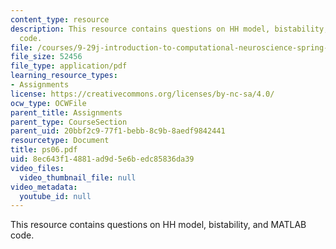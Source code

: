 ```yaml
---
content_type: resource
description: This resource contains questions on HH model, bistability, and MATLAB
  code.
file: /courses/9-29j-introduction-to-computational-neuroscience-spring-2004/8ec643f14881ad9d5e6bedc85836da39_ps06.pdf
file_size: 52456
file_type: application/pdf
learning_resource_types:
- Assignments
license: https://creativecommons.org/licenses/by-nc-sa/4.0/
ocw_type: OCWFile
parent_title: Assignments
parent_type: CourseSection
parent_uid: 20bbf2c9-77f1-bebb-8c9b-8aedf9842441
resourcetype: Document
title: ps06.pdf
uid: 8ec643f1-4881-ad9d-5e6b-edc85836da39
video_files:
  video_thumbnail_file: null
video_metadata:
  youtube_id: null
---
```

This resource contains questions on HH model, bistability, and MATLAB code.